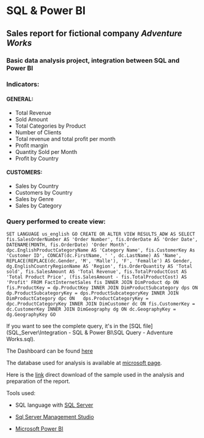 # SQL & Power BI

## Sales report for fictional company *Adventure Works*

### Basic data analysis project, integration between SQL and Power BI

### Indicators: 
 
#### GENERAL:

- Total Revenue
- Sold Amount
- Total Categories by Product
- Number of Clients
- Total revenue and total profit per month
- Profit margin
- Quantity Sold per Month
- Profit by Country

#### CUSTOMERS:

- Sales by Country
- Customers by Country
- Sales by Genre
- Sales by Category

### Query performed to create view:

`
SET LANGUAGE us_english
GO
CREATE OR ALTER VIEW RESULTS_ADW AS
SELECT
	fis.SalesOrderNumber AS 'Order Number',
	fis.OrderDate AS 'Order Date',
	DATENAME(MONTH, fis.OrderDate) 'Order Month',
	dpc.EnglishProductCategoryName AS 'Category Name',
	fis.CustomerKey As 'Customer ID',
	CONCAT(dc.FirstName, ' ', dc.LastName) AS 'Name',
	REPLACE(REPLACE(dc.Gender, 'M', 'Malle'), 'F', 'Femalle') AS Gender,
	dg.EnglishCountryRegionName AS 'Region',
	fis.OrderQuantity AS 'Total sold',
	fis.SalesAmount AS 'Total Revenue',
	fis.TotalProductCost AS 'Total Product Price',
	(fis.SalesAmount - fis.TotalProductCost) AS 'Profit'
FROM FactInternetSales fis
INNER JOIN DimProduct dp ON fis.ProductKey = dp.ProductKey
	INNER JOIN DimProductSubcategory dps ON	dp.ProductSubcategoryKey = dps.ProductSubcategoryKey
		INNER JOIN 	DimProductCategory dpc ON	dps.ProductCategoryKey = dpc.ProductCategoryKey
INNER JOIN DimCustomer dc ON fis.CustomerKey = dc.CustomerKey
INNER JOIN DimGeography dg ON dc.GeographyKey = dg.GeographyKey
GO
`

If you want to see the complete query, it's in the [SQL file](SQL_Server\Integration - SQL & Power BI\SQL Query - Adventure Works.sql).

The Dashboard can be found [here](https://app.powerbi.com/view?r=eyJrIjoiYjczZDRjYTMtODRlMy00MmNjLTgzYjItNTlkMWJkOGQ2NTEyIiwidCI6IjQ3ZjY2MGU3LTM3OGEtNDhlMy1iOTg3LTEyMDRhOGM2NzRkYiJ9)

The database used for analysis is available at [microsoft page](https://learn.microsoft.com/en-us/sql/samples/adventureworks-install-configure?view=sql-server-ver16&tabs=ssms).

Here is the [link](https://github.com/Microsoft/sql-server-samples/releases/download/adventureworks/AdventureWorksDW2014.bak) direct download of the sample used in the analysis and preparation of the report.

Tools used:

- SQL language with [SQL Server](https://www.microsoft.com/pt-br/sql-server/sql-server-2022)

- [Sql Server Management Studio](https://learn.microsoft.com/en-us/sql/ssms/download-sql-server-management-studio-ssms?view=sql-server-ver16)

- [Microsoft Power BI](https://powerbi.microsoft.com/)
